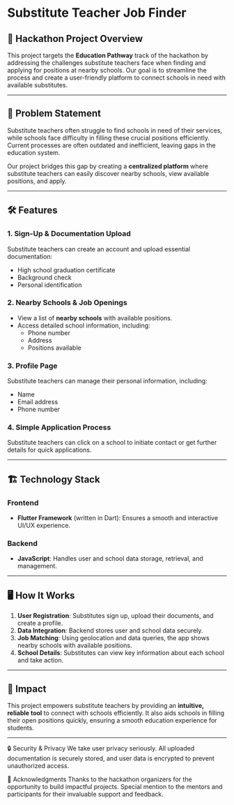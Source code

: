 # Substitute Teacher Job Finder  

## 🚀 Hackathon Project Overview  
This project targets the **Education Pathway** track of the hackathon by addressing the challenges substitute teachers face when finding and applying for positions at nearby schools. Our goal is to streamline the process and create a user-friendly platform to connect schools in need with available substitutes.

---

## 🎯 Problem Statement  
Substitute teachers often struggle to find schools in need of their services, while schools face difficulty in filling these crucial positions efficiently. Current processes are often outdated and inefficient, leaving gaps in the education system.  

Our project bridges this gap by creating a **centralized platform** where substitute teachers can easily discover nearby schools, view available positions, and apply.

---

## 🛠️ Features  
### 1. **Sign-Up & Documentation Upload**  
Substitute teachers can create an account and upload essential documentation:  
- High school graduation certificate  
- Background check  
- Personal identification  

### 2. **Nearby Schools & Job Openings**  
- View a list of **nearby schools** with available positions.  
- Access detailed school information, including:  
  - Phone number  
  - Address  
  - Positions available  

### 3. **Profile Page**  
Substitute teachers can manage their personal information, including:  
- Name  
- Email address  
- Phone number  

### 4. **Simple Application Process**  
Substitute teachers can click on a school to initiate contact or get further details for quick applications.

---

## 🏗️ Technology Stack  
### Frontend  
- **Flutter Framework** (written in Dart): Ensures a smooth and interactive UI/UX experience.  

### Backend  
- **JavaScript**: Handles user and school data storage, retrieval, and management.

---

## 🖥️ How It Works  
1. **User Registration**: Substitutes sign up, upload their documents, and create a profile.  
2. **Data Integration**: Backend stores user and school data securely.  
3. **Job Matching**: Using geolocation and data queries, the app shows nearby schools with available positions.  
4. **School Details**: Substitutes can view key information about each school and take action.  

---

## 🌟 Impact  
This project empowers substitute teachers by providing an **intuitive, reliable tool** to connect with schools efficiently. It also aids schools in filling their open positions quickly, ensuring a smooth education experience for students.  

---
🔒 Security & Privacy
We take user privacy seriously. All uploaded documentation is securely stored, and user data is encrypted to prevent unauthorized access.

🙌 Acknowledgments
Thanks to the hackathon organizers for the opportunity to build impactful projects.
Special mention to the mentors and participants for their invaluable support and feedback.
